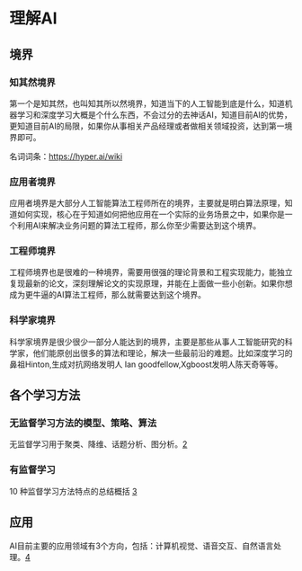 # 理解AI

## 境界

### 知其然境界

第一个是知其然，也叫知其所以然境界，知道当下的人工智能到底是什么，知道机器学习和深度学习大概是个什么东西，不会过分的去神话AI，知道目前AI的优势，更知道目前AI的局限，如果你从事相关产品经理或者做相关领域投资，达到第一境界即可。

名词词条：https://hyper.ai/wiki

### 应用者境界

应用者境界是大部分人工智能算法工程师所在的境界，主要就是明白算法原理，知道如何实现，核心在于知道如何把他应用在一个实际的业务场景之中，如果你是一个利用AI来解决业务问题的算法工程师，那么你至少需要达到这个境界。

### 工程师境界

工程师境界也是很难的一种境界，需要用很强的理论背景和工程实现能力，能独立复现最新的论文，深刻理解论文的实现原理，并能在上面做一些小创新。如果你想成为更牛逼的AI算法工程师，那么就需要达到这个境界。

### 科学家境界

科学家境界是很少很少一部分人能达到的境界，主要是那些从事人工智能研究的科学家，他们能原创出很多的算法和理论，解决一些最前沿的难题。比如深度学习的鼻祖Hinton,生成对抗网络发明人 Ian goodfellow,Xgboost发明人陈天奇等等。

## 各个学习方法

### 无监督学习方法的模型、策略、算法

无监督学习用于聚类、降维、话题分析、图分析。[2]

### 有监督学习

10 种监督学习方法特点的总结概括 [3]

## 应用

AI目前主要的应用领域有3个方向，包括：计算机视觉、语音交互、自然语言处理。[4]

[1]: https://www.wukong.com/answer/6622525836849316100/
[2]: https://www.bobinsun.cn/ai/2019/07/02/Unsupervised-Learning/
[3]: https://www.bobinsun.cn/ai/2019/07/02/10-Supervised-learning-methods/
[4]: https://zhuanlan.zhihu.com/p/384020411
